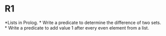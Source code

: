 # R1

*Lists in Prolog.
    * Write a predicate to determine the difference of two sets.
    * Write a predicate to add value 1 after every even element from a list.